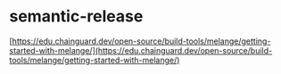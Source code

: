 # semantic-release

[https://edu.chainguard.dev/open-source/build-tools/melange/getting-started-with-melange/](https://edu.chainguard.dev/open-source/build-tools/melange/getting-started-with-melange/)
